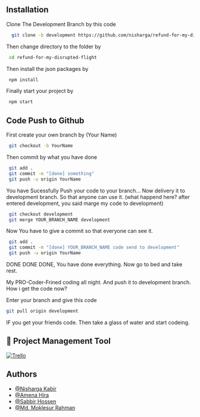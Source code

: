 ## Installation

Clone The Development Branch by this code

```bash
  git clone -b development https://github.com/nisharga/refund-for-my-disrupted-flight.git
```

Then change directory to the folder by

```bash
 cd refund-for-my-disrupted-flight
```

Then install the json packages by

```bash
 npm install
```

Finally start your project by

```bash
 npm start
```

## Code Push to Github

First create your own branch by (Your Name)

```bash
 git checkout -b YourName
```

Then commit by what you have done

```bash
 git add .
 git commit -m "[done] something"
 git push -u origin YourName
```

You have Sucessfully Push your code to your branch...
Now delivery it to development branch. So that anyone can use it.
(what happend here? after entered development,
you said marge my code to development)

```bash
 git checkout development
 git merge YOUR_BRANCH_NAME development
```

Now You have to give a commit so that everyone can see it.

```bash
 git add .
 git commit -m "[done] YOUR_BRANCH_NAME code send to development"
 git push -u origin YourName
```

DONE DONE DONE, You have done everything. Now go to bed and take rest.

My PRO-Coder-Frined coding all night. And push it to development branch.
How i get the code now?

Enter your branch and give this code

```bash
git pull origin development
```

IF you get your friends code. Then take a glass of water and start codeing.

## 🔗 Project Management Tool

[![Trello ](https://i.pcmag.com/imagery/reviews/04C2m2ye5UfXyb5x5WWIsZ4-19.fit_scale.size_100x100.v1625759628.png)](https://trello.com/b/DY5Kfz8A/machine-minds)

## Authors

- [@Nisharga Kabir](https://github.com/nisharga)
- [@Amena Hira](https://github.com/amena-hira)
- [@Sabbir Hossen](https://github.com/sh-mihad)
- [@Md. Moklesur Rahman](https://github.com/mrsurus)
